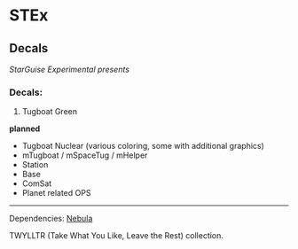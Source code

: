 # STEx
## Decals

*StarGuise Experimental presents*

### Decals:
  1. Tugboat Green
  
  **planned**
  * Tugboat Nuclear (various coloring, some with additional graphics)
  * mTugboat / mSpaceTug / mHelper
  * Station
  * Base
  * ComSat
  * Planet related OPS

  ___
  
Dependencies: [Nebula](https://github.com/linuxgurugamer/NEBULA_Decals.)

TWYLLTR (Take What You Like, Leave the Rest) collection.

[logo]: https://github.com/zer0Kerbal/SGEx/blob/SGEx-Decals/Decals/TugBoat/00.png "TugBoat Green"
